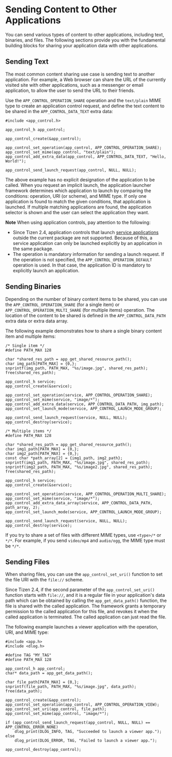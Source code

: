 
Sending Content to Other Applications
=====================================

You can send various types of content to other applications, including
text, binaries, and files. The following sections provide you with the
fundamental building blocks for sharing your application data with other
applications.


Sending Text <a id="text"></a>
------------

The most common content sharing use case is sending text to another
application. For example, a Web browser can share the URL of the
currently visited site with other applications, such as a messenger or
email application, to allow the user to send the URL to their friends.

Use the `APP_CONTROL_OPERATION_SHARE` operation and the `text/plain`
MIME type to create an application control request, and define the text
content to be shared in the `APP_CONTROL_DATA_TEXT` extra data:

```
#include <app_control.h>

app_control_h app_control;

app_control_create(&app_control);

app_control_set_operation(app_control, APP_CONTROL_OPERATION_SHARE);
app_control_set_mime(app_control, "text/plain");
app_control_add_extra_data(app_control, APP_CONTROL_DATA_TEXT, "Hello, World!");

app_control_send_launch_request(app_control, NULL, NULL);
```

The above example has no explicit designation of the application to be
called. When you request an implicit launch, the application launcher
framework determines which application to launch by comparing the
conditions: operation, URI (or scheme), and MIME type. If only one
application is found to match the given conditions, that application is
launched. If multiple matching applications are found, the application
selector is shown and the user can select the application they want.

<div class="note">

**Note** When using application controls, pay attention to the
following:
-   Since Tizen 2.4, application controls that launch [service
    applications](../../../../org.tizen.guides/html/native/app_management/service_app_n.htm)
    outside the current package are not supported. Because of this, a
    service application can only be launched explicitly by an
    application in the same package.
-   The operation is mandatory information for sending a launch request.
    If the operation is not specified, the
    `APP_CONTROL_OPERATION_DEFAULT` operation is used. In that case, the
    application ID is mandatory to explicitly launch an application.

</div>


Sending Binaries <a id="binaries"></a>
----------------

Depending on the number of binary content items to be shared, you can
use the `APP_CONTROL_OPERATION_SHARE` (for a single item) or
`APP_CONTROL_OPERATION_MULTI_SHARE` (for multiple items) operation. The
location of the content to be shared is defined in the
`APP_CONTROL_DATA_PATH` extra data or extra data array.

The following example demonstrates how to share a single binary content
item and multiple items:

```
/* Single item */
#define PATH_MAX 128

char *shared_res_path = app_get_shared_resource_path();
char img_path[PATH_MAX] = {0,};
snprintf(img_path, PATH_MAX, "%s/image.jpg", shared_res_path);
free(shared_res_path);

app_control_h service;
app_control_create(&service);

app_control_set_operation(service, APP_CONTROL_OPERATION_SHARE);
app_control_set_mime(service, "image/*");
app_control_add_extra_data(service, APP_CONTROL_DATA_PATH, img_path);
app_control_set_launch_mode(service, APP_CONTROL_LAUNCH_MODE_GROUP);

app_control_send_launch_request(service, NULL, NULL);
app_control_destroy(service);

/* Multiple items */
#define PATH_MAX 128

char *shared_res_path = app_get_shared_resource_path();
char img1_path[PATH_MAX] = {0,};
char img2_path[PATH_MAX] = {0,};
const char *path_array[2] = {img1_path, img2_path};
snprintf(img1_path, PATH_MAX, "%s/image.jpg", shared_res_path);
snprintf(img2_path, PATH_MAX, "%s/image2.jpg", shared_res_path);
free(shared_res_path);

app_control_h service;
app_control_create(&service);

app_control_set_operation(service, APP_CONTROL_OPERATION_MULTI_SHARE);
app_control_set_mime(service, "image/*");
app_control_add_extra_data_array(service, APP_CONTROL_DATA_PATH, path_array, 2);
app_control_set_launch_mode(service, APP_CONTROL_LAUNCH_MODE_GROUP);

app_control_send_launch_request(service, NULL, NULL);
app_control_destroy(service);
```

If you try to share a set of files with different MIME types, use
`<type>/*` or `*/*`. For example, if you send `video/mp4` and
`audio/ogg`, the MIME type must be `*/*`.


Sending Files <a id="files"></a>
-------------

When sharing files, you can use the `app_control_set_uri()` function to
set the file URI with the `file://` scheme.

Since Tizen 2.4, if the second parameter of the `app_control_set_uri()`
function starts with `file://`, and it is a regular file in your
application's data path which can be obtained by calling the
`app_get_data_path()` function, the file is shared with the called
application. The framework grants a temporary permission to the called
application for this file, and revokes it when the called application is
terminated. The called application can just read the file.

The following example launches a viewer application with the operation,
URI, and MIME type:

```
#include <app.h>
#include <dlog.h>

#define TAG "MY_TAG"
#define PATH_MAX 128

app_control_h app_control;
char* data_path = app_get_data_path();

char file_path[PATH_MAX] = {0,};
snprintf(file_path, PATH_MAX, "%s/image.jpg", data_path);
free(data_path);

app_control_create(&app_control);
app_control_set_operation(app_control, APP_CONTROL_OPERATION_VIEW);
app_control_set_uri(app_control, file_path);
app_control_set_mime(app_control, "image/*");

if (app_control_send_launch_request(app_control, NULL, NULL) == APP_CONTROL_ERROR_NONE)
    dlog_print(DLOG_INFO, TAG, "Succeeded to launch a viewer app.");
else
    dlog_print(DLOG_ERROR, TAG, "Failed to launch a viewer app.");

app_control_destroy(app_control);
```


